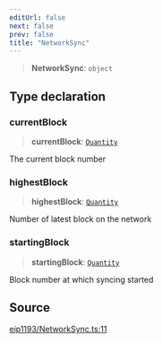 ```yaml
---
editUrl: false
next: false
prev: false
title: "NetworkSync"
---
```


> **NetworkSync**: `object`

## Type declaration

### currentBlock

> **currentBlock**: [`Quantity`](/reference/tevm/decorators/type-aliases/quantity/)

The current block number

### highestBlock

> **highestBlock**: [`Quantity`](/reference/tevm/decorators/type-aliases/quantity/)

Number of latest block on the network

### startingBlock

> **startingBlock**: [`Quantity`](/reference/tevm/decorators/type-aliases/quantity/)

Block number at which syncing started

## Source

[eip1193/NetworkSync.ts:11](https://github.com/evmts/tevm-monorepo/blob/main/packages/decorators/src/eip1193/NetworkSync.ts#L11)
